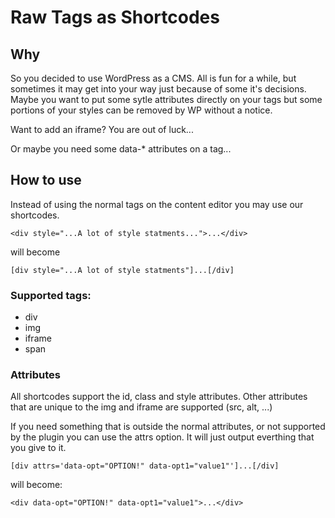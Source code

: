 Raw Tags as Shortcodes
==========

## Why

So you decided to use WordPress as a CMS. All is fun for a while, but sometimes it may get into your way just because of some it's decisions. Maybe you want to put some sytle attributes directly on your tags but some portions of your styles can be removed by WP without a notice.

Want to add an iframe? You are out of luck...

Or maybe you need some data-* attributes on a tag...

## How to use

Instead of using the normal tags on the content editor you may use our shortcodes.

`<div style="...A lot of style statments...">...</div>`

will become

`[div style="...A lot of style statments"]...[/div]`

### Supported tags:
* div
* img
* iframe
* span

### Attributes

All shortcodes support the id, class and style attributes. Other attributes that are unique to the img and iframe are supported (src, alt, ...)

If you need something that is outside the normal attributes, or not supported by the plugin you can use the attrs option.
It will just output everthing that you give to it.

`[div attrs='data-opt="OPTION!" data-opt1="value1"']...[/div]`

will become:

`<div data-opt="OPTION!" data-opt1="value1">...</div>`

